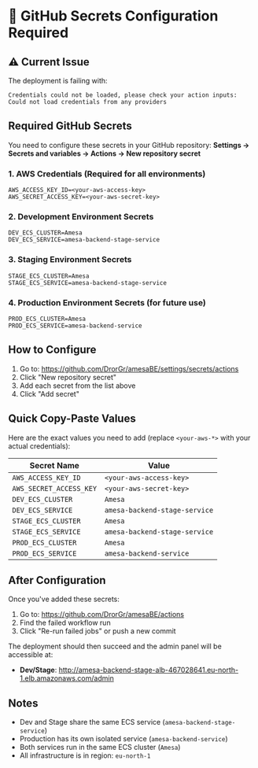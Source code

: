 # 🔐 GitHub Secrets Configuration Required

## ⚠️ Current Issue
The deployment is failing with:
```
Credentials could not be loaded, please check your action inputs: 
Could not load credentials from any providers
```

## Required GitHub Secrets

You need to configure these secrets in your GitHub repository:
**Settings → Secrets and variables → Actions → New repository secret**

### **1. AWS Credentials (Required for all environments)**
```
AWS_ACCESS_KEY_ID=<your-aws-access-key>
AWS_SECRET_ACCESS_KEY=<your-aws-secret-key>
```

### **2. Development Environment Secrets**
```
DEV_ECS_CLUSTER=Amesa
DEV_ECS_SERVICE=amesa-backend-stage-service
```

### **3. Staging Environment Secrets**
```
STAGE_ECS_CLUSTER=Amesa
STAGE_ECS_SERVICE=amesa-backend-stage-service
```

### **4. Production Environment Secrets** (for future use)
```
PROD_ECS_CLUSTER=Amesa
PROD_ECS_SERVICE=amesa-backend-service
```

## How to Configure

1. Go to: https://github.com/DrorGr/amesaBE/settings/secrets/actions
2. Click "New repository secret"
3. Add each secret from the list above
4. Click "Add secret"

## Quick Copy-Paste Values

Here are the exact values you need to add (replace `<your-aws-*>` with your actual credentials):

| Secret Name | Value |
|-------------|-------|
| `AWS_ACCESS_KEY_ID` | `<your-aws-access-key>` |
| `AWS_SECRET_ACCESS_KEY` | `<your-aws-secret-key>` |
| `DEV_ECS_CLUSTER` | `Amesa` |
| `DEV_ECS_SERVICE` | `amesa-backend-stage-service` |
| `STAGE_ECS_CLUSTER` | `Amesa` |
| `STAGE_ECS_SERVICE` | `amesa-backend-stage-service` |
| `PROD_ECS_CLUSTER` | `Amesa` |
| `PROD_ECS_SERVICE` | `amesa-backend-service` |

## After Configuration

Once you've added these secrets:
1. Go to: https://github.com/DrorGr/amesaBE/actions
2. Find the failed workflow run
3. Click "Re-run failed jobs" or push a new commit

The deployment should then succeed and the admin panel will be accessible at:
- **Dev/Stage**: http://amesa-backend-stage-alb-467028641.eu-north-1.elb.amazonaws.com/admin

## Notes

- Dev and Stage share the same ECS service (`amesa-backend-stage-service`)
- Production has its own isolated service (`amesa-backend-service`)
- Both services run in the same ECS cluster (`Amesa`)
- All infrastructure is in region: `eu-north-1`

